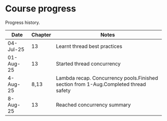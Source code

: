 # Course progress

Progress history.

|Date|Chapter|Notes|
|---------|-------|-----|
|04-Jul-25|13|Learnt thread best practices|
|01-Aug-25|13|Started thread concurrency|
|4-Aug-25|8,13|Lambda recap. Concurrency pools.Finished section from 1-Aug.Completed thread safety|
|8-Aug-25|13|Reached concurrency summary|
